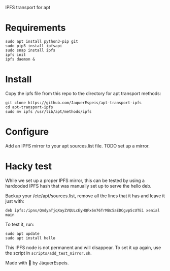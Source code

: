 IPFS transport for apt

# Requirements

    sudo apt install python3-pip git
    sudo pip3 install ipfsapi
    sudo snap install ipfs
    ipfs init
    ipfs daemon &

# Install

Copy the ipfs file from this repo to the directory for apt transport methods:

    git clone https://github.com/JaquerEspeis/apt-transport-ipfs
    cd apt-transport-ipfs
    sudo mv ipfs /usr/lib/apt/methods/ipfs

# Configure

Add an IPFS mirror to your apt sources.list file. TODO set up a mirror.

# Hacky test

While we set up a proper IPFS mirror, this can be tested by using a hardcoded
IPFS hash that was manually set up to serve the hello deb.

Backup your /etc/apt/sources.list, remove all the lines that it has and leave it
just with:

    deb ipfs:/ipns/QmdyaTjqXayZVQULcEyHQFx6n76TrMBc5aEDCgvp5cUTEi xenial main

To test it, run:

    sudo apt update
    sudo apt install hello

This IPFS node is not permanent and will disappear. To set it up again, use the
script in `scripts/add_test_mirror.sh`.

Made with :rainbow: by JáquerEspeis.
